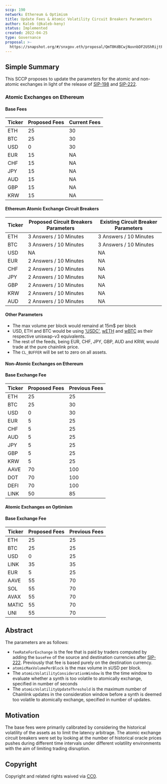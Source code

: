 ```yaml
---
sccp: 190
network: Ethereum & Optimism
title: Update Fees & Atomic Volatility Circuit Breakers Parameters
author: Kaleb (@kaleb-keny)
status: Implemented
created: 2022-04-25
type: Governance
proposal: >-
  https://snapshot.org/#/snxgov.eth/proposal/QmT8KdBCwjNuvnbDF2UShRijtFU7HmKnX8guwaDL2sNRCN
---
```


## Simple Summary

<!--"If you can't explain it simply, you don't understand it well enough." Provide a simplified and layman-accessible explanation of the SCCP.-->

This SCCP proposes to update the parameters for the atomic and non-atomic exchanges in light of the release of [SIP-198](https://sips.synthetix.io/sips/sip-198/) and [SIP-222](https://sips.synthetix.io/sips/sip-222/).

### Atomic Exchanges on Ethereum

#### Base Fees

| **Ticker** | **Proposed Fees** | **Current Fees** |
| ---------- | ----------------- | ---------------- |
| ETH        | 25                | 30               |
| BTC        | 25                | 30               |
| USD        | 0                 | 30               |
| EUR        | 15                | NA               |
| CHF        | 15                | NA               |
| JPY        | 15                | NA               |
| AUD        | 15                | NA               |
| GBP        | 15                | NA               |
| KRW        | 15                | NA               |

#### Ethereum Atomic Exchange Circuit Breakers

| **Ticker** | **Proposed Circuit Breakers Parameters** | **Existing Circuit Breaker Parameters** |
| ---------- | ---------------------------------------- | --------------------------------------- |
| ETH        | 3 Answers / 10 Minutes                   | 3 Answers / 10 Minutes                  |
| BTC        | 3 Answers / 10 Minutes                   | 3 Answers / 10 Minutes                  |
| USD        | NA                                       | NA                                      |
| EUR        | 2 Answers / 10 Minutes                   | NA                                      |
| CHF        | 2 Answers / 10 Minutes                   | NA                                      |
| JPY        | 2 Answers / 10 Minutes                   | NA                                      |
| GBP        | 2 Answers / 10 Minutes                   | NA                                      |
| KRW        | 2 Answers / 10 Minutes                   | NA                                      |
| AUD        | 2 Answers / 10 Minutes                   | NA                                      |

#### Other Parameters

- The max volume per block would remaind at 15m$ per block
- USD, ETH and BTC would be using ['USDC'](https://etherscan.io/token/0xa0b86991c6218b36c1d19d4a2e9eb0ce3606eb48), [wETH](https://etherscan.io/token/0xc02aaa39b223fe8d0a0e5c4f27ead9083c756cc2) and [wBTC](https://etherscan.io/token/0x2260fac5e5542a773aa44fbcfedf7c193bc2c599) as their respective uniswap-v3 equivalents.
- The rest of the feeds, being EUR, CHF, JPY, GBP, AUD and KRW, would trade at the pure chainlink price.
- The `CL_BUFFER` will be set to zero on all assets.

#### Non-Atomic Exchanges on Ethereum

#### Base Exchange Fee

| **Ticker** | **Proposed Fees** | **Previous Fees** |
| ---------- | ----------------- | ----------------- |
| ETH        | 25                | 25                |
| BTC        | 25                | 30                |
| USD        | 0                 | 30                |
| EUR        | 5                 | 25                |
| CHF        | 5                 | 25                |
| AUD        | 5                 | 25                |
| JPY        | 5                 | 25                |
| GBP        | 5                 | 25                |
| KRW        | 5                 | 25                |
| AAVE       | 70                | 100               |
| DOT        | 70                | 100               |
| DEFI       | 70                | 100               |
| LINK       | 50                | 85                |

#### Atomic Exchanges on Optimism

#### Base Exchange Fee

| **Ticker** | **Proposed Fees** | **Previous Fees** |
| ---------- | ----------------- | ----------------- |
| ETH        | 25                | 25                |
| BTC        | 25                | 25                |
| USD        | 0                 | 25                |
| LINK       | 35                | 35                |
| EUR        | 5                 | 25                |
| AAVE       | 55                | 70                |
| SOL        | 55                | 70                |
| AVAX       | 55                | 70                |
| MATIC      | 55                | 70                |
| UNI        | 55                | 70                |

## Abstract

<!--A short (~200 word) description of the variable change proposed.-->

The parameters are as follows:

- `feeRateForExchange` is the fee that is paid by traders computed by adding the `baseFee` of the source and destination currencies after [SIP-222](https://sips.synthetix.io/sips/sip-222/). Previously that fee is based purely on the destination currency.
- `atomicMaxVolumePerBlock` is the max volume in sUSD per block.
- The `atomicVolatilityConsiderationWindow` is the the time window to evaluate whether a synth is too volatile to atomically exchange, specified in number of seconds
- The `atomicVolatilityUpdateThreshold` is the maximum number of Chainlink updates in the consideration window before a synth is deemed too volatile to atomically exchange, specified in number of updates.

## Motivation

<!--The motivation is critical for SCCPs that want to update variables within Synthetix. It should clearly explain why the existing variable is not incentive aligned. SCCP submissions without sufficient motivation may be rejected outright.-->

The base fees were primarily calibrated by considering the historical volatility of the assets as to limit the latency arbitrage. The atomic exchange circuit breakers were set by looking at the number of historical oracle prices pushes during different time intervals under different volatility environments with the aim of limiting trading disruption.

## Copyright

Copyright and related rights waived via [CC0](https://creativecommons.org/publicdomain/zero/1.0/).
